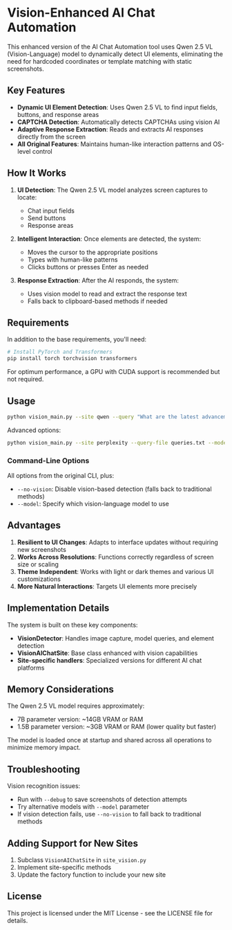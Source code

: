 # Vision-Enhanced AI Chat Automation

This enhanced version of the AI Chat Automation tool uses Qwen 2.5 VL (Vision-Language) model to dynamically detect UI elements, eliminating the need for hardcoded coordinates or template matching with static screenshots.

## Key Features

- **Dynamic UI Element Detection**: Uses Qwen 2.5 VL to find input fields, buttons, and response areas
- **CAPTCHA Detection**: Automatically detects CAPTCHAs using vision AI
- **Adaptive Response Extraction**: Reads and extracts AI responses directly from the screen
- **All Original Features**: Maintains human-like interaction patterns and OS-level control

## How It Works

1. **UI Detection**: The Qwen 2.5 VL model analyzes screen captures to locate:
   - Chat input fields
   - Send buttons
   - Response areas

2. **Intelligent Interaction**: Once elements are detected, the system:
   - Moves the cursor to the appropriate positions
   - Types with human-like patterns
   - Clicks buttons or presses Enter as needed

3. **Response Extraction**: After the AI responds, the system:
   - Uses vision model to read and extract the response text
   - Falls back to clipboard-based methods if needed

## Requirements

In addition to the base requirements, you'll need:

```bash
# Install PyTorch and Transformers
pip install torch torchvision transformers
```

For optimum performance, a GPU with CUDA support is recommended but not required.

## Usage

```bash
python vision_main.py --site qwen --query "What are the latest advancements in quantum computing?"
```

Advanced options:

```bash
python vision_main.py --site perplexity --query-file queries.txt --model "Qwen/Qwen2.5-VL-7B" --debug
```

### Command-Line Options

All options from the original CLI, plus:

- `--no-vision`: Disable vision-based detection (falls back to traditional methods)
- `--model`: Specify which vision-language model to use

## Advantages

1. **Resilient to UI Changes**: Adapts to interface updates without requiring new screenshots
2. **Works Across Resolutions**: Functions correctly regardless of screen size or scaling
3. **Theme Independent**: Works with light or dark themes and various UI customizations
4. **More Natural Interactions**: Targets UI elements more precisely

## Implementation Details

The system is built on these key components:

- **VisionDetector**: Handles image capture, model queries, and element detection
- **VisionAIChatSite**: Base class enhanced with vision capabilities
- **Site-specific handlers**: Specialized versions for different AI chat platforms

## Memory Considerations

The Qwen 2.5 VL model requires approximately:
- 7B parameter version: ~14GB VRAM or RAM
- 1.5B parameter version: ~3GB VRAM or RAM (lower quality but faster)

The model is loaded once at startup and shared across all operations to minimize memory impact.

## Troubleshooting

Vision recognition issues:
- Run with `--debug` to save screenshots of detection attempts
- Try alternative models with `--model` parameter
- If vision detection fails, use `--no-vision` to fall back to traditional methods

## Adding Support for New Sites

1. Subclass `VisionAIChatSite` in `site_vision.py`
2. Implement site-specific methods
3. Update the factory function to include your new site

## License

This project is licensed under the MIT License - see the LICENSE file for details.